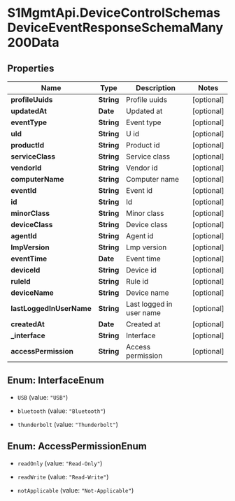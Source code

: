 # S1MgmtApi.DeviceControlSchemasDeviceEventResponseSchemaMany200Data

## Properties
Name | Type | Description | Notes
------------ | ------------- | ------------- | -------------
**profileUuids** | **String** | Profile uuids | [optional] 
**updatedAt** | **Date** | Updated at | [optional] 
**eventType** | **String** | Event type | [optional] 
**uId** | **String** | U id | [optional] 
**productId** | **String** | Product id | [optional] 
**serviceClass** | **String** | Service class | [optional] 
**vendorId** | **String** | Vendor id | [optional] 
**computerName** | **String** | Computer name | [optional] 
**eventId** | **String** | Event id | [optional] 
**id** | **String** | Id | [optional] 
**minorClass** | **String** | Minor class | [optional] 
**deviceClass** | **String** | Device class | [optional] 
**agentId** | **String** | Agent id | [optional] 
**lmpVersion** | **String** | Lmp version | [optional] 
**eventTime** | **Date** | Event time | [optional] 
**deviceId** | **String** | Device id | [optional] 
**ruleId** | **String** | Rule id | [optional] 
**deviceName** | **String** | Device name | [optional] 
**lastLoggedInUserName** | **String** | Last logged in user name | [optional] 
**createdAt** | **Date** | Created at | [optional] 
**_interface** | **String** | Interface | [optional] 
**accessPermission** | **String** | Access permission | [optional] 


<a name="InterfaceEnum"></a>
## Enum: InterfaceEnum


* `USB` (value: `"USB"`)

* `bluetooth` (value: `"Bluetooth"`)

* `thunderbolt` (value: `"Thunderbolt"`)




<a name="AccessPermissionEnum"></a>
## Enum: AccessPermissionEnum


* `readOnly` (value: `"Read-Only"`)

* `readWrite` (value: `"Read-Write"`)

* `notApplicable` (value: `"Not-Applicable"`)




